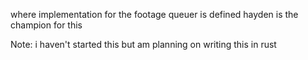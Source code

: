 where implementation for the footage queuer is defined
hayden is the champion for this

Note: i haven't started this but am planning on writing this in rust